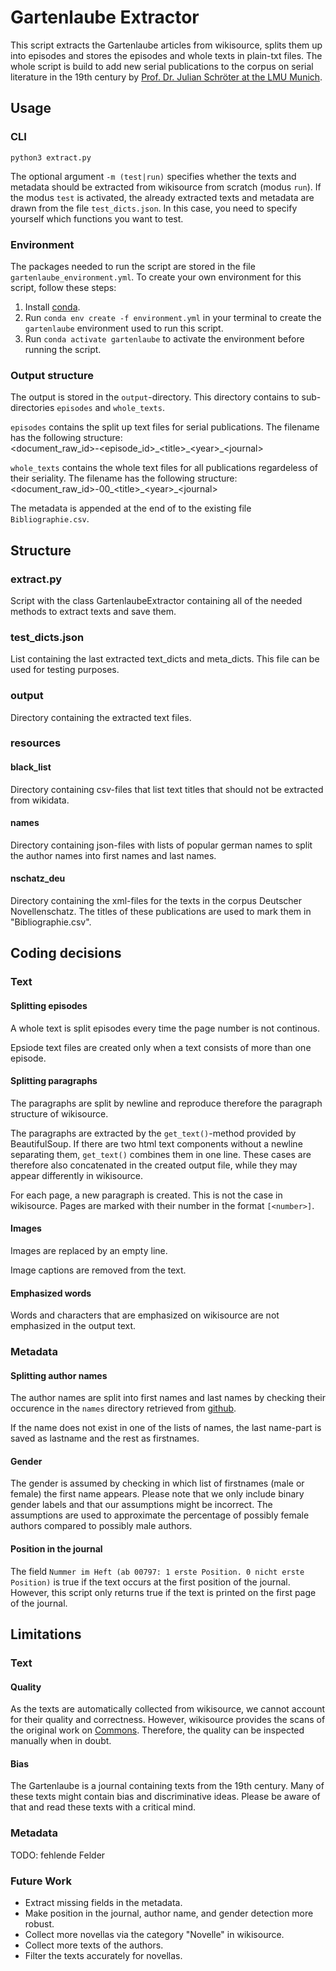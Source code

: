 # Gartenlaube Extractor
This script extracts the Gartenlaube articles from wikisource, splits them up into episodes and stores the episodes and whole texts in plain-txt files. The whole script is build to add new serial publications to the corpus on serial literature in the 19th century by [Prof. Dr. Julian Schröter at the LMU Munich](https://www.germanistik.uni-muenchen.de/personal/ndl/professoren/schroeter/index.html).

## Usage
### CLI
`python3 extract.py`

The optional argument `-m (test|run)` specifies whether the texts and metadata should be extracted from wikisource from scratch (modus `run`). If the modus `test` is activated, the already extracted texts and metadata are drawn from the file `test_dicts.json`. In this case, you need to specify yourself which functions you want to test.

### Environment
The packages needed to run the script are stored in the file `gartenlaube_environment.yml`. To create your own environment for this script, follow these steps:

1. Install [conda](https://docs.conda.io/projects/conda/en/latest/user-guide/install/index.html).
2. Run `conda env create -f environment.yml` in your terminal to create the `gartenlaube` environment used to run this script.
3. Run `conda activate gartenlaube` to activate the environment before running the script.

### Output structure
The output is stored in the `output`-directory. This directory contains to sub-directories `episodes` and `whole_texts`.<br> 

`episodes` contains the split up text files for serial publications. The filename has the following structure:<br> <document_raw_id>-<episode_id>\_\<title>\_\<year>\_\<journal><br> 

`whole_texts` contains the whole text files for all publications regardeless of their seriality. The filename has the following structure:<br> <document_raw_id>-00\_\<title>\_\<year>\_\<journal><br>

The metadata is appended at the end of to the existing file `Bibliographie.csv`.

## Structure
### extract.py
Script with the class GartenlaubeExtractor containing all of the needed methods to extract texts and save them.

### test_dicts.json
List containing the last extracted text_dicts and meta_dicts. This file can be used for testing purposes.

### output
Directory containing the extracted text files.

### resources
#### black_list
Directory containing csv-files that list text titles that should not be extracted from wikidata.

#### names
Directory containing json-files with lists of popular german names to split the author names into first names and last names.

#### nschatz_deu
Directory containing the xml-files for the texts in the corpus Deutscher Novellenschatz. The titles of these publications are used to mark them in "Bibliographie.csv".

## Coding decisions
### Text
#### Splitting episodes
A whole text is split episodes every time the page number is not continous.

Epsiode text files are created only when a text consists of more than one episode.

#### Splitting paragraphs
The paragraphs are split by newline and reproduce therefore the paragraph structure of wikisource. 

The paragraphs are extracted by the `get_text()`-method provided by BeautifulSoup. If there are two html text components without a newline separating them, `get_text()` combines them in one line. These cases are therefore also concatenated in the created output file, while they may appear differently in wikisource.

For each page, a new paragraph is created. This is not the case in wikisource. Pages are marked with their number in the format `[<number>]`.

#### Images
Images are replaced by an empty line.

Image captions are removed from the text.

#### Emphasized words
Words and characters that are emphasized on wikisource are not emphasized in the output text.  

### Metadata
#### Splitting author names 
The author names are split into first names and last names by checking their occurence in the `names` directory retrieved from [github](https://github.com/Jonas0204/Oilrig/tree/master/json).

If the name does not exist in one of the lists of names, the last name-part is saved as lastname and the rest as firstnames.

#### Gender
The gender is assumed by checking in which list of firstnames (male or female) the first name appears. Please note that we only include binary gender labels and that our assumptions might be incorrect. The assumptions are used to approximate the percentage of possibly female authors compared to possibly male authors.  

#### Position in the journal
The field `Nummer im Heft (ab 00797: 1 erste Position. 0 nicht erste Position)` is true if the text occurs at the first position of the journal. However, this script only returns true if the text is printed on the first page of the journal.

## Limitations
### Text
#### Quality
As the texts are automatically collected from wikisource, we cannot account for their quality and correctness. However, wikisource provides the scans of the original work on [Commons](https://commons.wikimedia.org/wiki/). Therefore, the quality can be inspected manually when in doubt.

#### Bias
The Gartenlaube is a journal containing texts from the 19th century. Many of these texts might contain bias and discriminative ideas. Please be aware of that and read these texts with a critical mind. 

### Metadata
TODO: fehlende Felder

### Future Work
- Extract missing fields in the metadata. 
- Make position in the journal, author name, and gender detection more robust.
- Collect more novellas via the category "Novelle" in wikisource.
- Collect more texts of the authors.
- Filter the texts accurately for novellas.